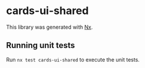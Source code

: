 # cards-ui-shared

This library was generated with [Nx](https://nx.dev).

## Running unit tests

Run `nx test cards-ui-shared` to execute the unit tests.
